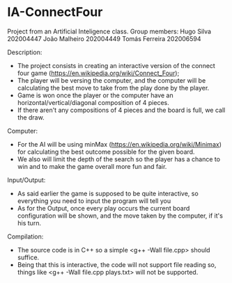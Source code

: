 # IA-ConnectFour
Project from an Artificial Inteligence class.
Group members:
  Hugo Silva 202004447
  João Malheiro 202004449
  Tomás Ferreira 202006594
  
 Description:
  - The project consists in creating an interactive version of the connect four game (https://en.wikipedia.org/wiki/Connect_Four);
  - The player will be versing the computer, and the computer will be calculating the best move to take from the play done by the player.
  - Game is won once the player or the computer have an horizontal/vertical/diagonal composition of 4 pieces.
  - If there aren't any compositions of 4 pieces and the board is full, we call the draw.

 Computer:
  - For the AI will be using minMax (https://en.wikipedia.org/wiki/Minimax) for calculating the best outcome possible for the given board.
  - We also will limit the depth of the search so the player has a chance to win and to make the game overall more fun and fair.
  
 Input/Output:
  - As said earlier the game is supposed to be quite interactive, so everything you need to input the program will tell you
  - As for the Output, once every play occurs the current board configuration will be shown, and the move taken by the computer, if it's his turn.
 
 Compilation:
  - The source code is in C++ so a simple <g++ -Wall file.cpp> should suffice.
  - Being that this is interactive, the code will not support file reading so, things like <g++ -Wall file.cpp plays.txt> will not be supported. 
